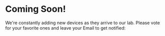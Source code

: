 
# Coming Soon!

We're constantly adding new devices as they arrive to our lab. Please vote for your favorite ones and leave your Email to get notified:

<div style="padding-left: 30px;">
<!--[if lte IE 8]>
<script charset="utf-8" type="text/javascript" src="//js.hsforms.net/forms/v2-legacy.js"></script>
<![endif]-->
<script charset="utf-8" type="text/javascript" src="//js.hsforms.net/forms/v2.js"></script>
<script>
  hbspt.forms.create({ 
    portalId: '329717',
    formId: 'd4c83c8f-5b34-4c12-973a-efd78421658b',
    cssClass: ''
  });
</script>
</div>
